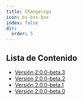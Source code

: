 ```yaml
---
title: Changelogs
icon: bx bxs-box
index: false
dir:
  order: 5
---
```


## Lista de Contenido

- [Versión 2.0.0-beta.3](../changelogs/version-2.0.0-beta.3.md)
- [Versión 2.0.0-beta.2](../changelogs/version-2.0.0-beta.2.md)
- [Versión 2.0.0-beta.1](../changelogs/version-2.0.0-beta.1.md)
- [Versión 2.0.0-beta.0](../changelogs/version-2.0.0-beta.0.md)
